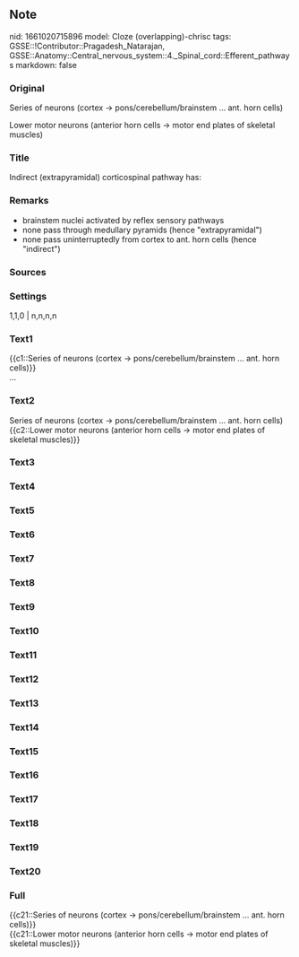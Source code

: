 ## Note
nid: 1661020715896
model: Cloze (overlapping)-chrisc
tags: GSSE::!Contributor::Pragadesh_Natarajan, GSSE::Anatomy::Central_nervous_system::4._Spinal_cord::Efferent_pathways
markdown: false

### Original
Series of neurons (cortex → pons/cerebellum/brainstem ... ant. horn
cells)
<div>
  Lower motor neurons (anterior horn cells → motor end plates of
  skeletal muscles)
</div>

### Title
Indirect (extrapyramidal) corticospinal pathway has:

### Remarks
<ul>
  <li>brainstem nuclei activated by reflex sensory pathways
  <li>none pass through medullary pyramids (hence "extrapyramidal")
  <li>none pass uninterruptedly from cortex to ant. horn cells
  (hence "indirect")
</ul>

### Sources


### Settings
1,1,0 | n,n,n,n

### Text1
<div>
  {{c1::Series of neurons (cortex → pons/cerebellum/brainstem ...
  ant. horn cells)}}
</div>
<div>
  ...
</div>

### Text2
<div>
  Series of neurons (cortex → pons/cerebellum/brainstem ... ant.
  horn cells)
</div>
<div>
  {{c2::Lower motor neurons (anterior horn cells → motor end
  plates of skeletal muscles)}}
</div>

### Text3


### Text4


### Text5


### Text6


### Text7


### Text8


### Text9


### Text10


### Text11


### Text12


### Text13


### Text14


### Text15


### Text16


### Text17


### Text18


### Text19


### Text20


### Full
<div>
  {{c21::Series of neurons (cortex → pons/cerebellum/brainstem ...
  ant. horn cells)}}
</div>
<div>
  {{c21::Lower motor neurons (anterior horn cells → motor end
  plates of skeletal muscles)}}
</div>
